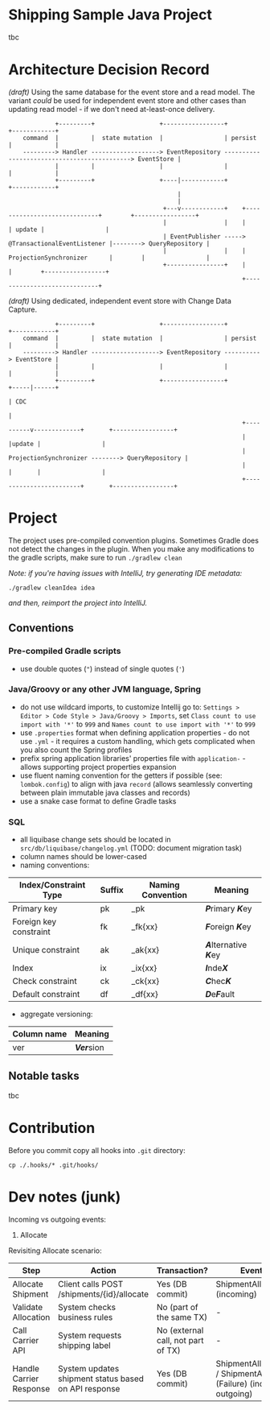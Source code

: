 # Shipping Sample Java Project

tbc

# Architecture Decision Record

_(draft)_ Using the same database for the event store and a read model.
The variant _could_ be used for independent event store and other cases than updating read model -
if we don't need at-least-once delivery.

```
             +---------+                  +-----------------+                                           +------------+     
    command  |         |  state mutation  |                 | persist                                   |            |     
    ---------> Handler -------------------> EventRepository --------------------------------------------> EventStore |     
             |         |                  |                 |                                           |            |     
             +---------+                  +----|------------+                                           +------------+     
                                               |                                                                           
                                               |                                                                           
                                           +---v------------+    +-----------------------------+        +-----------------+
                                           |                |    |                             | update |                 |
                                           | EventPublisher -----> @TransactionalEventListener |--------> QueryRepository |
                                           |                |    | ProjectionSynchronizer      |        |                 |
                                           +----------------+    |                             |        +-----------------+
                                                                 +-----------------------------+                           
```

_(draft)_ Using dedicated, independent event store with Change Data Capture.

```
             +---------+                  +-----------------+         +------------+                                 
    command  |         |  state mutation  |                 | persist |            |                                 
    ---------> Handler -------------------> EventRepository ----------> EventStore |                                 
             |         |                  |                 |         |            |                                 
             +---------+                  +-----------------+         +-----|------+                                 
                                                                            | CDC                                    
                                                                            |                                        
                                                                 +----------v-------------+       +-----------------+
                                                                 |                        |update |                 |
                                                                 | ProjectionSynchronizer --------> QueryRepository |
                                                                 |                        |       |                 |
                                                                 +------------------------+       +-----------------+
```

# Project

The project uses pre-compiled convention plugins. Sometimes Gradle does not detect the changes
in the plugin. When you make any modifications to the gradle scripts, make sure to run `./gradlew clean`

_Note: if you're having issues with IntelliJ, try generating IDE metadata:_

```shell
./gradlew cleanIdea idea
```

_and then, reimport the project into IntelliJ._

## Conventions

### Pre-compiled Gradle scripts

- use double quotes (`"`) instead of single quotes (`'`)

### Java/Groovy or any other JVM language, Spring

- do not use wildcard imports, to customize Intellij go to: `Settings > Editor > Code Style > Java/Groovy > Imports`,
  set `Class count to use import with '*'` to `999` and `Names count to use import with '*'` to `999`
- use `.properties` format when defining application properties - do not use `.yml` - it requires a custom handling,
  which gets complicated when you also count the Spring profiles
- prefix spring application libraries' properties file with `application-` - allows supporting project properties
  expansion
- use fluent naming convention for the getters if possible (see: `lombok.config`) to align with
  java `record` (allows seamlessly converting between plain immutable java classes and records)
- use a snake case format to define Gradle tasks

### SQL

- all liquibase change sets should be located in `src/db/liquibase/changelog.yml` (TODO: document migration task)
- column names should be lower-cased
- naming conventions:

| Index/Constraint Type  | Suffix | Naming Convention     | Meaning                     |
|------------------------|--------|-----------------------|-----------------------------|
| Primary key            | pk     | *<table-name>*_pk     | ***P***rimary ***K***ey     |
| Foreign key constraint | fk     | *<table-name>*_fk{xx} | ***F***oreign ***K***ey     |
| Unique constraint      | ak     | *<table-name>*_ak{xx} | ***A***lternative ***K***ey |
| Index                  | ix     | *<table-name>*_ix{xx} | ***I***nde***X***           |
| Check constraint       | ck     | *<table-name>*_ck{xx} | ***C***hec***K***           |
| Default constraint     | df     | *<table-name>*_df{xx} | ***D***e***F***ault         |

- aggregate versioning:

| Column name | Meaning       |
|-------------|---------------|
| ver         | ***Ver***sion |

## Notable tasks

tbc

# Contribution

Before you commit copy all hooks into `.git` directory:

```shell
cp ./.hooks/* .git/hooks/
```

# Dev notes (junk)

Incoming vs outgoing events:

1. Allocate

Revisiting Allocate scenario:

| Step                    | Action                                               | Transaction?                       | Event(s) Emitted                                                                         |
|-------------------------|------------------------------------------------------|------------------------------------|------------------------------------------------------------------------------------------|
| Allocate Shipment       | Client calls POST /shipments/{id}/allocate           | Yes (DB commit)                    | ShipmentAllocationRequested (incoming)                                                   |
| Validate Allocation     | System checks business rules                         | No (part of the same TX)           | -                                                                                        |
| Call Carrier API        | System requests shipping label                       | No (external call, not part of TX) | -                                                                                        |
| Handle Carrier Response | System updates shipment status based on API response | Yes (DB commit)                    | ShipmentAllocated (Success) / ShipmentAllocationFailed (Failure) (incoming and outgoing) |
